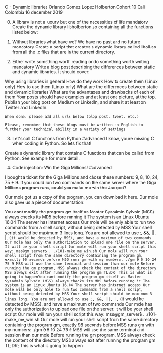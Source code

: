 C - Dynamic libraries
Orlando Gomez Lopez
Holberton Cohort 10
Cali Colombia
16 december 2019

0. A library is not a luxury but one of the necessities of life mandatory
Create the dynamic library libholberton.so containing all the functions listed below:

1. Without libraries what have we? We have no past and no future mandatory
Create a script that creates a dynamic library called liball.so from all the .c files that are in the current directory.

2. Either write something worth reading or do something worth writing mandatory
Write a blog post describing the differences between static and dynamic libraries. It should cover:

Why using libraries in general
How do they work
How to create them (Linux only)
	How to use them (Linux only)
	What are the differences between static and dynamic libraries
	What are the advantages and drawbacks of each of them
	Your posts should have examples and at least one picture, at the top. Publish your blog post on Medium or LinkedIn, and share it at least on Twitter and LinkedIn.

	When done, please add all urls below (blog post, tweet, etc.)

	Please, remember that these blogs must be written in English to further your technical ability in a variety of settings

3. Let's call C functions from Python #advanced
I know, youre missing C when coding in Python. So lets fix that!

Create a dynamic library that contains C functions that can be called from Python. See example for more detail.

4. Code injection: Win the Giga Millions! #advanced


I bought a ticket for the Giga Millions and chose these numbers: 9, 8, 10, 24, 75 + 9. If you could run two commands on the same server where the Giga Millions program runs, could you make me win the Jackpot?

Our mole got us a copy of the program, you can download it here. Our mole also gave us a piece of documentation:

You cant modify the program gm itself as Master Sysadmin Sylvain (MSS) always checks its MD5 before running it
The system is an Linux Ubuntu 16.04
The server has internet access
Our mole will be only able to run two commands from a shell script, without being detected by MSS
Your shell script should be maximum 3 lines long. You are not allowed to use ;, &&, ||, |, ` (it would be detected by MSS), and have a maximum of two commands
Our mole has only the authorization to upload one file on the server. It will be your shell script
Our mole will run your shell script this way: mss@gm_server$ . ./101-make_me_win.sh
Our mole will run your shell script from the same directory containing the program gm, exactly 98 seconds before MSS runs gm with my numbers: ./gm 9 8 10 24 75 9
MSS will use the same terminal and session than our mole
Before running the gm program, MSS always check the content of the directory
MSS always exit after running the program gm
TL;DR; This is what is going to happenYou cant modify the program gm itself as Master Sysadmin Sylvain (MSS) always checks its MD5 before running it
The system is an Linux Ubuntu 16.04
The server has internet access
Our mole will be only able to run two commands from a shell script, without being detected by MSS
Your shell script should be maximum 3 lines long. You are not allowed to use ;, &&, ||, |, ` (it would be detected by MSS), and have a maximum of two commands
Our mole has only the authorization to upload one file on the server. It will be your shell script
Our mole will run your shell script this way: mss@gm_server$ . ./101-make_me_win.sh
Our mole will run your shell script from the same directory containing the program gm, exactly 98 seconds before MSS runs gm with my numbers: ./gm 9 8 10 24 75 9
MSS will use the same terminal and session than our mole
Before running the gm program, MSS always check the content of the directory
MSS always exit after running the program gm
TL;DR; This is what is going to happen
